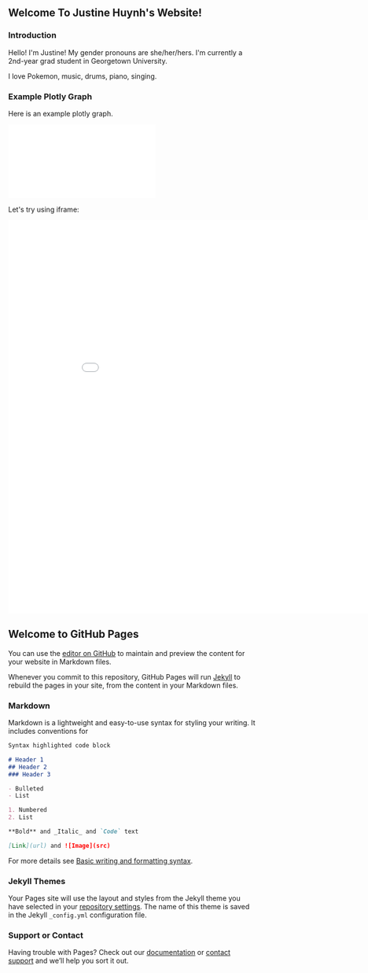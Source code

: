 
## Welcome To Justine Huynh's Website!

### Introduction

Hello! I'm Justine! My gender pronouns are she/her/hers. I'm currently a 2nd-year grad student in Georgetown University.

I love Pokemon, music, drums, piano, singing.

### Example Plotly Graph

Here is an example plotly graph.

![plotly graph](plotly_basic_line_chart.html)

Let's try using iframe:

<iframe width="900" height="800" 
frameborder="0" scrolling="no" 
src="plotly_basic_line_chart.html"></iframe>

## Welcome to GitHub Pages

You can use the [editor on GitHub](https://github.com/jghuynh/Test-Page/edit/main/README.md) to maintain and preview the content for your website in Markdown files.

Whenever you commit to this repository, GitHub Pages will run [Jekyll](https://jekyllrb.com/) to rebuild the pages in your site, from the content in your Markdown files.

### Markdown

Markdown is a lightweight and easy-to-use syntax for styling your writing. It includes conventions for

```markdown
Syntax highlighted code block

# Header 1
## Header 2
### Header 3

- Bulleted
- List

1. Numbered
2. List

**Bold** and _Italic_ and `Code` text

[Link](url) and ![Image](src)
```

For more details see [Basic writing and formatting syntax](https://docs.github.com/en/github/writing-on-github/getting-started-with-writing-and-formatting-on-github/basic-writing-and-formatting-syntax).

### Jekyll Themes

Your Pages site will use the layout and styles from the Jekyll theme you have selected in your [repository settings](https://github.com/jghuynh/Test-Page/settings/pages). The name of this theme is saved in the Jekyll `_config.yml` configuration file.

### Support or Contact

Having trouble with Pages? Check out our [documentation](https://docs.github.com/categories/github-pages-basics/) or [contact support](https://support.github.com/contact) and we’ll help you sort it out.
